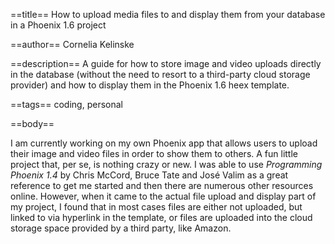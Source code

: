 ==title==
How to upload media files to and display them from your database in a Phoenix 1.6 project

==author==
Cornelia Kelinske

==description==
A guide for how to store image and video uploads directly in the database (without the need to resort to a third-party cloud
storage provider) and how to display them in the Phoenix 1.6 heex template.

==tags==
coding, personal

==body==

I am currently working on my own Phoenix app that allows users to upload their image and video files in order to
show them to others. A fun little project that, per se, is nothing crazy or new. I was able to use *Programming Phoenix 1.4* by Chris McCord, Bruce Tate and José Valim as a great reference to get me started and then there are numerous other resources online. However, when it came to the actual file upload and display part of my project, I found that in most cases files are either not uploaded, but linked to via hyperlink in the template, or files are uploaded into the cloud storage space provided by a third party, like Amazon. 